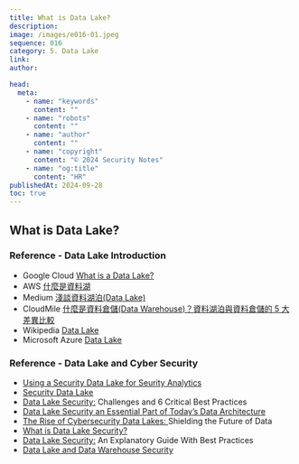 ```yaml
---
title: What is Data Lake?
description:
image: /images/e016-01.jpeg
sequence: 016
category: 5. Data Lake
link:
author:

head:
  meta:
    - name: "keywords"
      content: ""
    - name: "robots"
      content: ""
    - name: "author"
      content: ""
    - name: "copyright"
      content: "© 2024 Security Notes"
    - name: "og:title"
      content: "HR"
publishedAt: 2024-09-28
toc: true
---
```


## What is Data Lake?

### Reference - Data Lake Introduction

- Google Cloud <a href="https://cloud.google.com/learn/what-is-a-data-lake">What is a Data Lake?</a>
- AWS <a href="https://aws.amazon.com/tw/what-is/data-lake/">什麼是資料湖</a>
- Medium <a href="https://medium.com/@intelisef47/%E4%BD%95%E8%AC%82%E8%B3%87%E6%96%99%E6%B9%96%E6%B3%8A-data-lake-dda35fe6cb6f">淺談資料湖泊(Data Lake)</a>
- CloudMile <a href="https://mile.cloud/zh/resources/blog/Introduction-Comparison-between-Data-Lake-Data-Warehouse-5-Differences_26">什麼是資料倉儲(Data Warehouse)？資料湖泊與資料倉儲的 5 大差異比較</a>
- Wikipedia <a href="https://en.wikipedia.org/wiki/Data_lake">Data Lake</a>
- Microsoft Azure <a href="https://azure.microsoft.com/zh-tw/solutions/data-lake">Data Lake</a>

### Reference - Data Lake and Cyber Security

- <a href="https://www.snowflake.com/guides/using-security-data-lake-security-analytics/">Using a Security Data Lake for Seurity Analytics</a>
- <a href="https://www.crowdstrike.com/cybersecurity-101/cloud-security/security-data-lake/">Security Data Lake</a>
- <a href="https://cloudian.com/guides/data-lake/data-lake-security-challenges-and-6-critical-best-practices/">Data Lake Security:</a> Challenges and 6 Critical Best Practices
- <a href="https://cyberriskleaders.com/data-lake-security-an-essential-part-of-todays-data-architecture/">Data Lake Security an Essential Part of Today’s Data Architecture</a>
- <a href="https://www.dataversity.net/the-rise-of-cybersecurity-data-lakes-shielding-the-future-of-data/">The Rise of Cybersecurity Data Lakes: </a>Shielding the Future of Data
- <a href="https://www.sentinelone.com/cybersecurity-101/data-and-ai/what-is-data-lake-security/">What is Data Lake Security?</a>
- <a href="https://www.trustlogix.io/blog/data-lake-security-an-explanatory-guide-with-best-practices">Data Lake Security:</a> An Explanatory Guide With Best Practices
- <a href="https://satoricyber.com/data-protect-guide/data-lake-and-data-warehouse-security/">Data Lake and Data Warehouse Security</a>
